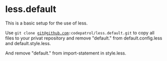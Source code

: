less.default
============

This is a basic setup for the use of less.

Use <code>git clone git@github.com:codepatrol/less.default.git</code> to copy all files to your privat repository and remove "default." from default.config.less and default.style.less.

And remove "default." from import-statement in style.less.
